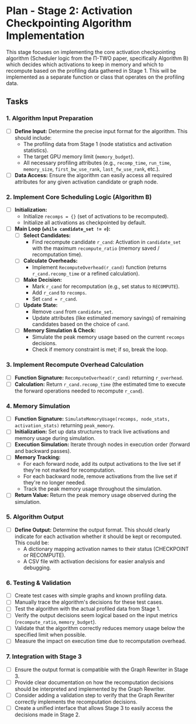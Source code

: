 # Plan - Stage 2: Activation Checkpointing Algorithm Implementation

This stage focuses on implementing the core activation checkpointing algorithm (Scheduler logic from the Π-TWO paper, specifically Algorithm B) which decides which activations to keep in memory and which to recompute based on the profiling data gathered in Stage 1. This will be implemented as a separate function or class that operates on the profiling data.

## Tasks

### 1. Algorithm Input Preparation

*   [ ] **Define Input:** Determine the precise input format for the algorithm. This should include:
    *   The profiling data from Stage 1 (node statistics and activation statistics).
    *   The target GPU memory limit (`memory_budget`).
    *   All necessary profiling attributes (e.g., `recomp_time`, `run_time`, `memory_size`, `first_bw_use_rank`, `last_fw_use_rank`, etc.).
*   [ ] **Data Access:** Ensure the algorithm can easily access all required attributes for any given activation candidate or graph node.

### 2. Implement Core Scheduling Logic (Algorithm B)

*   [ ] **Initialization:**
    *   Initialize `recomps = {}` (set of activations to be recomputed).
    *   Initialize all activations as checkpointed by default.
*   [ ] **Main Loop (`while candidate_set != ∅`):**
    *   [ ] **Select Candidates:**
        *   Find recompute candidate `r_cand`: Activation in `candidate_set` with the maximum `recompute_ratio` (memory saved / recomputation time).
    *   [ ] **Calculate Overheads:**
        *   Implement `RecomputeOverhead(r_cand)` function (returns `r_cand.recomp_time` or a refined calculation).
    *   [ ] **Make Decision:**
        *   Mark `r_cand` for recomputation (e.g., set status to `RECOMPUTE`).
        *   Add `r_cand` to `recomps`.
        *   Set `cand = r_cand`.
    *   [ ] **Update State:**
        *   Remove `cand` from `candidate_set`.
        *   Update attributes (like estimated memory savings) of remaining candidates based on the choice of `cand`.
    *   [ ] **Memory Simulation & Check:**
        *   Simulate the peak memory usage based on the current `recomps` decisions.
        *   Check if memory constraint is met; if so, break the loop.

### 3. Implement Recompute Overhead Calculation

*   [ ] **Function Signature:** `RecomputeOverhead(r_cand)` returning `r_overhead`.
*   [ ] **Calculation:** Return `r_cand.recomp_time` (the estimated time to execute the forward operations needed to recompute `r_cand`).

### 4. Memory Simulation

*   [ ] **Function Signature:** `SimulateMemoryUsage(recomps, node_stats, activation_stats)` returning `peak_memory`.
*   [ ] **Initialization:** Set up data structures to track live activations and memory usage during simulation.
*   [ ] **Execution Simulation:** Iterate through nodes in execution order (forward and backward passes).
*   [ ] **Memory Tracking:**
    *   For each forward node, add its output activations to the live set if they're not marked for recomputation.
    *   For each backward node, remove activations from the live set if they're no longer needed.
    *   Track the peak memory usage throughout the simulation.
*   [ ] **Return Value:** Return the peak memory usage observed during the simulation.

### 5. Algorithm Output

*   [ ] **Define Output:** Determine the output format. This should clearly indicate for each activation whether it should be kept or recomputed. This could be:
    *   A dictionary mapping activation names to their status (CHECKPOINT or RECOMPUTE).
    *   A CSV file with activation decisions for easier analysis and debugging.

### 6. Testing & Validation

*   [ ] Create test cases with simple graphs and known profiling data.
*   [ ] Manually trace the algorithm's decisions for these test cases.
*   [ ] Test the algorithm with the actual profiled data from Stage 1.
*   [ ] Verify the output decisions seem logical based on the input metrics (`recompute_ratio`, `memory_budget`).
*   [ ] Validate that the algorithm correctly reduces memory usage below the specified limit when possible.
*   [ ] Measure the impact on execution time due to recomputation overhead.

### 7. Integration with Stage 3

*   [ ] Ensure the output format is compatible with the Graph Rewriter in Stage 3.
*   [ ] Provide clear documentation on how the recomputation decisions should be interpreted and implemented by the Graph Rewriter.
*   [ ] Consider adding a validation step to verify that the Graph Rewriter correctly implements the recomputation decisions.
*   [ ] Create a unified interface that allows Stage 3 to easily access the decisions made in Stage 2.
